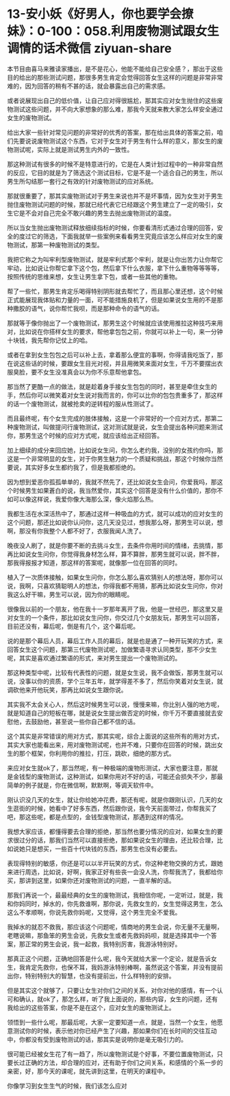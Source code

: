# 13-安小妖《好男人，你也要学会撩妹》：0-100：058.利用废物测试跟女生调情的话术微信 ziyuan-share

本节目由喜马来雅读家播出，是不是花心，他能不能给自己安全感？，那出于这些目的给出的那些测试问题，那很多男生肯定会觉得回答女生这样的问题是非常非常难的，因为回答的稍有不甚的话，就会暴露出自己的需求感。

或者说展现出自己的低价值，让自己应对得很尴尬，那其实应对女生抛住的这些废物测试这些问题，并不向大家想象的那么难，那我今天就来教大家怎么样安全通过女生的废物测试。

给出大家一些针对常见问题的非常好的优秀的答案，那在给出具体的答案之前，咱们先要说说废物测试这个东西，它对于女生对于男生有什么样的意义，那女生的废物测试呢，实际上就是测试男生内外的一致性。

那这种测试有很多的时候不是特意进行的，它是在人类计划过程中的一种非常自然的反应，它目的就是为了筛选这个测试目标，它是不是一个适合自己的男生，所以男生所勾结那一套行之有效的针对废物测试的应对系统。

那就很重要了，那其实废物测试对于男生来说也并不是坏事情，因为女生对于男生抛住废物测试问题的时候，那就已经代表它已经跟这个男生建立了一定的吸引，女生它是不会对自己完全不敢兴趣的男生去抛出废物测试的温度。

所以当女生抛出废物测试释放细续指标的时候，你要看清形式通过合理的回答，安全的度过它的筛选，下面我就举一些案例来看看男生究竟应该怎么样应对女生的废物测试，那第一种废物测试的类型。

我把它称之为叫牢利型废物测试，就是牢利式那个牢利，就是让你出苦力让你帮它牢动，比如说让你帮它拿下这个包，然后拿下什么衣服，拿下什么重物等等等等，按照传统的思维来想，女生让男生拿下包，或者一些其他的重物。

帮了一些忙，那男生肯定乐喝得特别阴形就去帮忙了，而且那心里还想，这个时候正式能展现我体贴和力量的一面，可不能措施良机了，但是如果说女生用的不是那种撒胶的语气，说你帮忙我呗，而是那种命令的语气的话。

那就等于像你抛出了一个废物测试，那男生这个时候就应该使用推拉这种技巧来用对，比如说在你搭样女生的要求，帮他拿包包之前，你就可以补上一句，来一分钟十块钱，我先帮你记仗上的哈。

或者在拿到女生包包之后可以补上去，拿着那么便宜的事啊，你得请我吃饭了，那在说这些话的时候，要跟女生目光对视，并且用微笑来面对女生，千万不要摆出衣服臭脸，要不女生没准真会以为你不乐意帮他拿包。

那当然了更酷一点的做法，就是趁着身手接女生包包的同时，甚至是牵住女生的手，然后你可以微笑着对女生说对我而言的，你可以比你的包包贵重多了，那这样的话一个废物测试，就被抢卖的逆转程的服从性测试了。

而且最终呢，有个女生完成的肢体接触，这是一个非常好的一个应对方式，那第二种废物测试，叫做提问行废物测试，这对测试就是说，女生会提出各种问题来测试你，那男生这个时候的应对方式呢，就应该给出正经回答。

加上细续的成分来回应她，比如说女生问，你怎么老约我，没别的女孩约你吗，那这是一个非常明显的女生，对于你男生魅力的一个质疑和挑战，那这个时候你当然要说，其实好多女生都约我了，但是我都拒绝的。

因为想到爱恶你孤孤单单的，我就不然先了，还比如说女生会问，你爱我吗，那这个时候男生如果蒼白的说，我当然爱你，其实这个回答是没有什么价值的，那你不如可以像这样说，我爱你像大海那么深，像火焰那么热。

我都生活在水深活热中了，那通过这样一种吸血的方式，就可以成功的应对女生的这个问题，那还比如说你认问你，这几天没见过，想我那么呀，那男生可以说，想啊，那没有你我整个人都不好了，衣服我闻人洗了。

晚夜没人刷了，就是你要不断的去挑斗女生，去条件你用时间的情绪，去挑情，那再比如说女生问你，你觉得我身材怎么样，算不算胖，那男生就可以说，胖不胖，那我得报报才知道，那这样的答案呢，就像那一位在回答的同时。

植入了一次质体接触，如果女生问你，你怎么那么喜欢猜别人的想法呀，那你可以说，我啊，只喜欢猜聪明人的想法，你得我都不用猜，那再比如说女生问你，你对我这么好干嘛，男生可以说，因为你的眼睛呢。

很像我以前的一个朋友，他在我十一岁那年离开了我，他是一世经巴，那这里又是对女生的一个条件，那比如说女生问你，你交过几个女朋友玩，那男生可以回答，目前还没有，幕后呢，倒是有几个，这个幕后呢。

说的是那个幕后人员，幕后工作人员的幕后，就是也是通了一种开玩笑的方式，来回答女生这个问题，那第三代废物测试呢，加做繁语寻求认同类型，那不少女生呢，其实是喜欢通过繁语的形式，来对男生提出一个废物测试的。

那这种类型中呢，比较有代表性的问题，就是女生说，我不会做饭，那男生就可以说，没事以你的资质，学个三年五年，就学得差不多了，然后你笑着对女生说，就调砍他来开他玩笑，那再比如说女生跟你说。

其实我不太会关心人，然后这时候男生可以说，慢慢来嘛，你比别人强的地方呢，就是知道自己的短板在哪，就是说女生提出做否定的时候，你千万不要直接就去安慰他，去鼓励他，甚至说一些你自己都不信的话。

这个其实是非常错误的用对方式，那其实呢，综合上面说的这些所有的用对方式，其实大家也能看出来，用对废物测试呢，也并不难，只要你在回答的时候，跳出女生的那个框架，你利用你的推拉，打压，跳砍，细绝的那方式。

来应对女生就ok了，那当然呢，有一种极端的废物形测试，大家也要注意，那就是金钱型的废物测试，这种测试，如果你用对不好的话，可能还会损失不少，那最简单的例子就是，你在微信啊，默默啊，等调天软件中。

刚认识没几天的女生，就让你给她冲花费，那还有呢，就是你跟刚认识，几天的女生逛街的时候，她看中了好多东西，然后跟你说，我今天前面带过，你帮我买了吧，那这些呢，都是点型的，金钱型废物测试，那遇到这样的情况。

我想大家应该，都懂得要去合理的拒绝，那当然也要分情况的应对，如果女生的要求很过分的话，那我们当然可以直接拒绝，那如果说女生的理由，还比较合理，比如说她只是想买，一些百十代块钱的东西，那男生也没有必要去。

表现得特别的敏感，你还是可以以半开玩笑的方式，你这种老物交换的方式，跟她来进行周选，比如说，好啊，我家正好有些丧一会没人洗，你帮我洗了，我都给你买，那讲到这里，如果你还对废物测试的问题，一直半解的话。

那我们再说一个，最最经典的女生的废物测试，我相信你呢，一定听过，就是，我和你妈同时，掉水的，你先救谁啊，那你说，先救女生的，女生觉得这男生，怎么这么不孝顺啊，你说先救你妈呢，又觉得，这个男生完全不爱我。

我掉水的就忍不救我，那应该这个问题呢，情商地的男生会说，你无量不无量啊，老瞎说嘛，那鱼笨的男生会说，先救女生或者先救妈妈呗，就是选择其中一个答案，那正常的男生会说，我一起救，我特别厉害，我游泳特别好。

那真正这个问题，正确地回答是什么呢，我今天就给大家一个定论，就是告诉女生，我肯定先救你，也保不耳，我妈游泳特别棒啊，虽然说这个答案，并没有提前出你，特别特别大的智慧，也没有提前出，什么样特别的安排。

但是其实这个就够了，只要让女生对你们之间的关系，对你对他的感情，有一个认可和确认，就ok了，那怎么样，听了我上面说的，那些内容，女生的问题，还有我给出的这些答案，你是不是在这个，应对女生的废物测试上。

领悟到一些什么呢，那最后呢，大家一定要知道一点，就是，当然一个女生，他愿意测试你的时候，表示他对你已经产生了兴趣，那如果你们在长时间的交往互动中，你都没有受到废物测试的话，那其实是说明你是毫无吸引力的。

很可能已经被女生花了有一趋了，所以废物测试是个好事，不要位置废物测试，只要长过正确的方法，却合理的应对，还有助于你们之间关系，和感情的个系一步的亲密，好，那今天的课呢，就先讲到这里，在明天的课程中。

你像学习到女生生气的时候，我们该怎么应对
